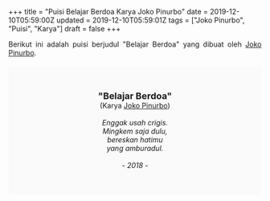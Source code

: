 +++
title = "Puisi Belajar Berdoa Karya Joko Pinurbo"
date = 2019-12-10T05:59:00Z
updated = 2019-12-10T05:59:01Z
tags = ["Joko Pinurbo", "Puisi", "Karya"]
draft = false
+++

<div dir="ltr" style="text-align: left;" trbidi="on"><div style="text-align: justify;">Berikut ini adalah puisi berjudul "Belajar Berdoa" yang dibuat oleh <a href="https://id.wikipedia.org/wiki/Joko_Pinurbo" target="_blank">Joko Pinurbo</a>.</div><br /><div style="background: #FAFAFA; font-size: 14px; height: auto; margin: 0 auto; padding: 50px; text-align: center; width: auto;"><span style="font-size: 18px;"><b>"Belajar Berdoa"</b></span><br />(Karya <a href="https://www.sekata.web.id/tags/joko-pinurbo" target="_blank">Joko Pinurbo</a>)<br /><br /><i>Enggak usah crigis.<br />Mingkem saja dulu,<br />bereskan hatimu<br />yang amburadul.<br /><br />- 2018 -</i> </div></div>

